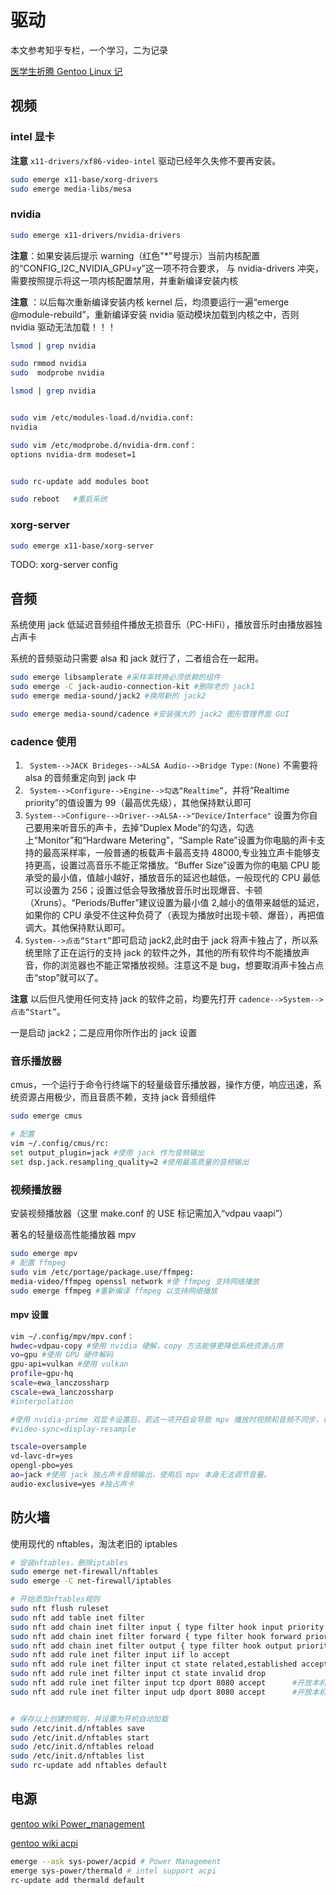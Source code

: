 # 驱动

本文参考知乎专栏，一个学习，二为记录

[医学生折腾 Gentoo Linux 记](https://www.zhihu.com/column/c_1271625347856310272)

## 视频

### intel 显卡

**注意** `x11-drivers/xf86-video-intel` 驱动已经年久失修不要再安装。

```bash
sudo emerge x11-base/xorg-drivers
sudo emerge media-libs/mesa
```

### nvidia

```bash
sudo emerge x11-drivers/nvidia-drivers
```

**注意**：如果安装后提示 warning（红色"\*"号提示）当前内核配置的“CONFIG_I2C_NVIDIA_GPU=y”这一项不符合要求，
与 nvidia-drivers 冲突，需要按照提示将这一项内核配置禁用，并重新编译安装内核

**注意** ：以后每次重新编译安装内核 kernel 后，均须要运行一遍“emerge @module-rebuild”，重新编译安装 nvidia 驱动模块加载到内核之中，否则 nvidia 驱动无法加载！！！

```bash
lsmod | grep nvidia

sudo rmmod nvidia
sudo  modprobe nvidia

lsmod | grep nvidia


sudo vim /etc/modules-load.d/nvidia.conf:
nvidia

sudo vim /etc/modprobe.d/nvidia-drm.conf：
options nvidia-drm modeset=1


sudo rc-update add modules boot

sudo reboot   #重启系统
```

### xorg-server

```bash
sudo emerge x11-base/xorg-server
```

TODO: xorg-server config

## 音频

系统使用 jack 低延迟音频组件播放无损音乐（PC-HiFi），播放音乐时由播放器独占声卡

系统的音频驱动只需要 alsa 和 jack 就行了，二者组合在一起用。

```bash
sudo emerge libsamplerate #采样率转换必须依赖的组件
sudo emerge -C jack-audio-connection-kit #删除老的 jack1
sudo emerge media-sound/jack2 #换用新的 jack2

sudo emerge media-sound/cadence #安装强大的 jack2 图形管理界面 GUI
```

### cadence 使用

1. ` System-->JACK Brideges-->ALSA Audio-->Bridge Type:(None)` 不需要将 alsa 的音频重定向到 jack 中
2. ` System-->Configure-->Engine-->勾选“Realtime”`，并将“Realtime priority”的值设置为 99（最高优先级），其他保持默认即可
3. `System-->Configure-->Driver-->ALSA-->"Device/Interface"` 设置为你自己要用来听音乐的声卡，去掉“Duplex Mode”的勾选，勾选上“Monitor”和“Hardware Metering”，“Sample Rate”设置为你电脑的声卡支持的最高采样率，一般普通的板载声卡最高支持 48000,专业独立声卡能够支持更高，设置过高音乐不能正常播放。“Buffer Size”设置为你的电脑 CPU 能承受的最小值，值越小越好，播放音乐的延迟也越低，一般现代的 CPU 最低可以设置为 256；设置过低会导致播放音乐时出现爆音、卡顿（Xruns）。“Periods/Buffer”建议设置为最小值 2,越小的值带来越低的延迟，如果你的 CPU 承受不住这种负荷了（表现为播放时出现卡顿、爆音），再把值调大。其他保持默认即可。
4. `System-->点击“Start”`即可启动 jack2,此时由于 jack 将声卡独占了，所以系统里除了正在运行的支持 jack 的软件之外，其他的所有软件均不能播放声音，你的浏览器也不能正常播放视频。注意这不是 bug，想要取消声卡独占点击“stop”就可以了。

**注意** 以后但凡使用任何支持 jack 的软件之前，均要先打开 `cadence-->System-->点击“Start”`。

一是启动 jack2；二是应用你所作出的 jack 设置

### 音乐播放器

cmus，一个运行于命令行终端下的轻量级音乐播放器，操作方便，响应迅速，系统资源占用极少，而且音质不赖，支持 jack 音频组件

```bash
sudo emerge cmus

# 配置
vim ~/.config/cmus/rc:
set output_plugin=jack #使用 jack 作为音频输出
set dsp.jack.resampling_quality=2 #使用最高质量的音频输出
```

### 视频播放器

安装视频播放器（这里 make.conf 的 USE 标记需加入“vdpau vaapi”）

著名的轻量级高性能播放器 mpv

```bash
sudo emerge mpv
# 配置 ffmpeg
sudo vim /etc/portage/package.use/ffmpeg:
media-video/ffmpeg openssl network #使 ffmpeg 支持网络播放
sudo emerge ffmpeg #重新编译 ffmpeg 以支持网络播放
```

#### mpv 设置

```bash
vim ~/.config/mpv/mpv.conf：
hwdec=vdpau-copy #使用 nvidia 硬解，copy 方法能够更降低系统资源占用
vo=gpu #使用 GPU 硬件解码
gpu-api=vulkan #使用 vulkan
profile=gpu-hq
scale=ewa_lanczossharp
cscale=ewa_lanczossharp
#interpolation

#使用 nvidia-prime 双显卡设置后，若这一项开启会导致 mpv 播放时视频和音频不同步，视频速度过快的问题，目前这是个 bug
#video-sync=display-resample

tscale=oversample
vd-lavc-dr=yes
opengl-pbo=yes
ao=jack #使用 jack 独占声卡音频输出，使用后 mpv 本身无法调节音量。
audio-exclusive=yes #独占声卡
```

## 防火墙

使用现代的 nftables，淘汰老旧的 iptables

```bash
# 安装nftables，删除iptables
sudo emerge net-firewall/nftables
sudo emerge -C net-firewall/iptables

# 开始添加nftables规则
sudo nft flush ruleset
sudo nft add table inet filter
sudo nft add chain inet filter input { type filter hook input priority 0 \; policy drop \; }
sudo nft add chain inet filter forward { type filter hook forward priority 0 \; policy drop \; }
sudo nft add chain inet filter output { type filter hook output priority 0 \; policy accept \; }
sudo nft add rule inet filter input iif lo accept
sudo nft add rule inet filter input ct state related,established accept
sudo nft add rule inet filter input ct state invalid drop
sudo nft add rule inet filter input tcp dport 8080 accept      #开放本机8080/tcp端口
sudo nft add rule inet filter input udp dport 8080 accept      #开放本机8080/udp端口


# 保存以上创建的规则，并设置为开机自动加载
sudo /etc/init.d/nftables save
sudo /etc/init.d/nftables start
sudo /etc/init.d/nftables reload
sudo /etc/init.d/nftables list
sudo rc-update add nftables default
```

## 电源

[gentoo wiki Power_management](https://wiki.gentoo.org/wiki/Power_management)

[gentoo wiki acpi](https://wiki.gentoo.org/wiki/ACPI)

```bash
emerge --ask sys-power/acpid # Power Management
emerge sys-power/thermald # intel support acpi
rc-update add thermald default
```
